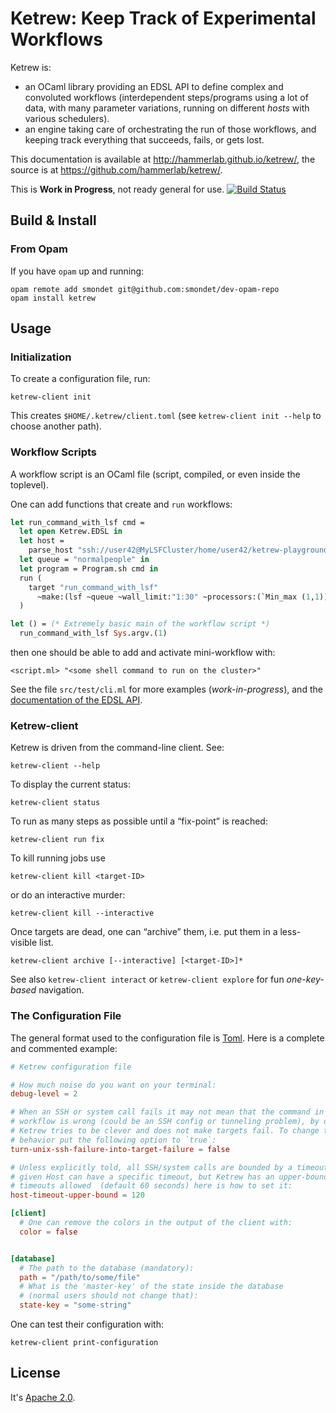 Ketrew: Keep Track of Experimental Workflows
============================================

Ketrew is:

- an OCaml library providing an EDSL API to define complex and convoluted
workflows (interdependent steps/programs using a lot of data, with many
parameter variations, running on different *hosts* with various schedulers).
- an engine taking care of orchestrating the run of those workflows, 
and keeping track everything that succeeds, fails, or gets lost.

This documentation is available at <http://hammerlab.github.io/ketrew/>,
the source is at <https://github.com/hammerlab/ketrew/>.

This is **Work in Progress**, not ready general for use.
[![Build Status](https://travis-ci.org/smondet/ketrew.svg?branch=master)](https://travis-ci.org/smondet/ketrew)


Build & Install
---------------

### From Opam

If you have `opam` up and running:

    opam remote add smondet git@github.com:smondet/dev-opam-repo
    opam install ketrew


Usage
-----

### Initialization

To create a configuration file, run:

    ketrew-client init

This creates `$HOME/.ketrew/client.toml` (see `ketrew-client init --help` to
choose another path).

### Workflow Scripts

A workflow script is an OCaml file (script, compiled, or even inside the
toplevel).

One can add functions that create and `run` workflows:

```ocaml
let run_command_with_lsf cmd =
  let open Ketrew.EDSL in
  let host = 
    parse_host "ssh://user42@MyLSFCluster/home/user42/ketrew-playground/?shell=bash" in
  let queue = "normalpeople" in
  let program = Program.sh cmd in
  run (
    target "run_command_with_lsf"
      ~make:(lsf ~queue ~wall_limit:"1:30" ~processors:(`Min_max (1,1)) ~host program)
  )

let () = (* Extremely basic main of the workflow script *)
  run_command_with_lsf Sys.argv.(1)
```

then one should be able to add and activate mini-workflow with:

    <script.ml> "<some shell command to run on the cluster>"


See the file `src/test/cli.ml` for more examples (*work-in-progress*),
and the [documentation of the EDSL API](src/lib/ketrew_edsl.mli).


### Ketrew-client

Ketrew is driven from the command-line client.  See:

    ketrew-client --help

To display the current status:

    ketrew-client status

To run as many steps as possible until a “fix-point” is reached:

    ketrew-client run fix

To kill running jobs use

    ketrew-client kill <target-ID>

or do an interactive murder:

    ketrew-client kill --interactive

Once targets are dead, one can “archive” them, i.e. put them in a less-visible
list.

    ketrew-client archive [--interactive] [<target-ID>]*

See also `ketrew-client interact` or `ketrew-client explore` for fun
*one-key-based* navigation.

### The Configuration File

The general format used to the configuration file is
[Toml](https://github.com/toml-lang/toml).
Here is a complete and commented example:

```toml
# Ketrew configuration file

# How much noise do you want on your terminal:
debug-level = 2

# When an SSH or system call fails it may not mean that the command in your
# workflow is wrong (could be an SSH config or tunneling problem), by default,
# Ketrew tries to be clever and does not make targets fail. To change this
# behavior put the following option to `true`:
turn-unix-ssh-failure-into-target-failure = false

# Unless explicitly told, all SSH/system calls are bounded by a timeout.  A
# given Host can have a specific timeout, but Ketrew has an upper-bound of all
# timeouts allowed  (default 60 seconds) here is how to set it:
host-timeout-upper-bound = 120

[client]
  # One can remove the colors in the output of the client with:
  color = false


[database]
  # The path to the database (mandatory):
  path = "/path/to/some/file"
  # What is the 'master-key' of the state inside the database
  # (normal users should not change that):
  state-key = "some-string"
```

One can test their configuration with:

    ketrew-client print-configuration

License
-------

It's [Apache 2.0](http://www.apache.org/licenses/LICENSE-2.0).



